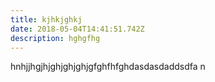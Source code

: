 ```yaml
---
title: kjhkjghkj
date: 2018-05-04T14:41:51.742Z
description: hghgfhg
---
```

hnhjjhgjhjghjghjghjgfghfhfghdasdasdaddsdfa n
